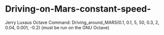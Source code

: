 # Driving-on-Mars-constant-speed-
Jerry
Luxaus
Octave Command:
Driving_around_MARS(0.1, 0.1, 5, 50, 0.3, 2, 0.04, 0.001, -0.2)
(must be run on the GNU Octave)
